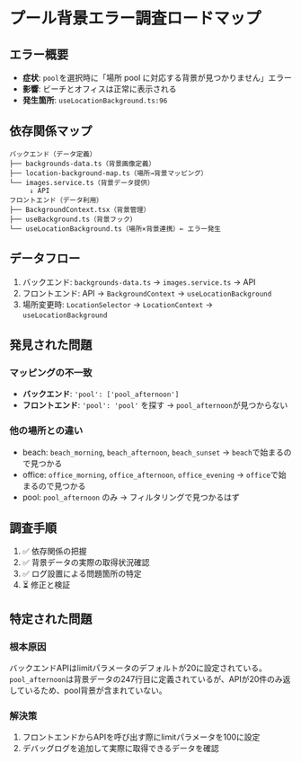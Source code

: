 # プール背景エラー調査ロードマップ

## エラー概要
- **症状**: `pool`を選択時に「場所 pool に対応する背景が見つかりません」エラー
- **影響**: ビーチとオフィスは正常に表示される
- **発生箇所**: `useLocationBackground.ts:96`

## 依存関係マップ

```
バックエンド（データ定義）
├── backgrounds-data.ts（背景画像定義）
├── location-background-map.ts（場所→背景マッピング）
└── images.service.ts（背景データ提供）
     ↓ API
フロントエンド（データ利用）
├── BackgroundContext.tsx（背景管理）
├── useBackground.ts（背景フック）
└── useLocationBackground.ts（場所×背景連携）← エラー発生
```

## データフロー

1. バックエンド: `backgrounds-data.ts` → `images.service.ts` → API
2. フロントエンド: API → `BackgroundContext` → `useLocationBackground`
3. 場所変更時: `LocationSelector` → `LocationContext` → `useLocationBackground`

## 発見された問題

### マッピングの不一致
- **バックエンド**: `'pool': ['pool_afternoon']`
- **フロントエンド**: `'pool': 'pool'` を探す → `pool_afternoon`が見つからない

### 他の場所との違い
- beach: `beach_morning`, `beach_afternoon`, `beach_sunset` → `beach`で始まるので見つかる
- office: `office_morning`, `office_afternoon`, `office_evening` → `office`で始まるので見つかる
- pool: `pool_afternoon` のみ → フィルタリングで見つかるはず

## 調査手順

1. ✅ 依存関係の把握
2. ✅ 背景データの実際の取得状況確認
3. ✅ ログ設置による問題箇所の特定
4. ⏳ 修正と検証

## 特定された問題

### 根本原因
バックエンドAPIはlimitパラメータのデフォルトが20に設定されている。`pool_afternoon`は背景データの247行目に定義されているが、APIが20件のみ返しているため、pool背景が含まれていない。

### 解決策
1. フロントエンドからAPIを呼び出す際にlimitパラメータを100に設定
2. デバッグログを追加して実際に取得できるデータを確認